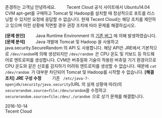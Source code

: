 
존경하는 고객님
안녕하세요.
&nbsp;&nbsp;&nbsp;&nbsp;&nbsp;&nbsp;&nbsp;&nbsp;Tecent Cloud 공식 사이트에서 Ubuntu14.04 CVM apt-get를 구매하고 Tomcat 및 Hadoop를 설치할 때 정상적으로 포트를 리스닝할 수 있지만 요청에 응답할 수 없습니다. 현재 Tecent Cloud는 해당 조치를 제안하고 있으며 이런 상황에 직면할 경우 권장 조치에 따라 문제를 해결하십시오.

**[문제 원인]**
&nbsp;&nbsp;&nbsp;&nbsp;&nbsp;&nbsp;&nbsp;&nbsp;Java Runtime Environment 의 [기존 버그](http://bugs.java.com/bugdatabase/view_bug.do?bug_id=6202721) 에 의해 발생하였습니다.
 **[문제 분석]**
&nbsp;&nbsp;&nbsp;&nbsp;&nbsp;&nbsp;&nbsp;&nbsp;Java 개발에 Tomcat 및 Hadoop 을 사용하고 java.security.SecureRandom 의 API 도 사용합니다.
해당 API은 JRE에서 기본적으로 `/dev/random`에 의해 생성되지만 `/dev/random `은 CPU 온도 및 키보드 등 하드웨어로 엔트로피를 생성합니다. CVM은 버츄얼화 기술이 적용된 버츄얼 기기 환경이므로 CPU 온도와 같은 신호를 감지하기 어려워 엔트로피를 생성할 수 없습니다. 때문에 `cat /dev/random `가 대부분 차단되어 Tomcat 및 Hadoop를 시작할 수 없습니다.
**[해결 조치]**
**JRE 구성 수정**
&nbsp;&nbsp;&nbsp;&nbsp;&nbsp;&nbsp;&nbsp;&nbsp;기존 ` /etc/java-7-openjdk/security/java.security`(URL 의 실제 상황에 따라)의 ` securerandom.source=file:/dev/urandom `을 수정하고 `securerandom.source=file:/dev/./urandom `으로 상기 문제를 해결합니다.


2016-10-14    
Tecent Cloud




